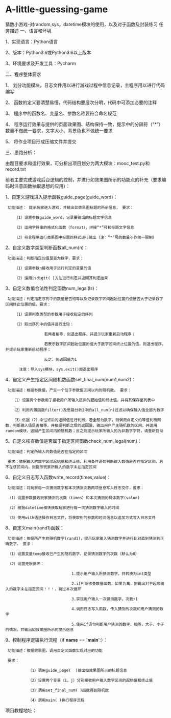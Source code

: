 # A-little-guessing-game
猜数小游戏-对random,sys，datetime模块的使用，以及对于函数及封装练习
任务描述
一、语言和环境

1、实现语言：Python语言

2、版本：Python3.6或Python3.6以上版本

3、环境要求及开发工具：Pycharm

二、程序整体要求

1、 划分功能模块，日志文件用以进行游戏过程中信息记录，主程序用以进行代码编写

2、 函数的定义要清楚易懂，代码结构要层次分明，代码中可添加必要的注释

3、 程序中的函数名、变量名、参数名称要符合命名规范

4、 程序运行效果与提供的页面效果图、结构保持一致，提示中的分隔符（“*”）数量不做统一要求，文字大小、背景色也不做统一要求

5、 将作业项目形成压缩文件并提交

三、思路分析：

由题目要求和运行效果，可分析出项目划分为两大模块：mooc_test.py和record.txt

前者主要完成游戏后台逻辑的控制，并进行如效果图所示的功能点的补充（要求编码时注意函数抽取思想的应用）：

1、自定义游戏进入提示函数guide_page(guide_word)：

     功能描述： 提示玩家进入游戏，并输出如效果图标题的所示信息， 要求：

        （1）设置参数guide_word，记录要输出的标题文字信息

        （2）运用字符串的格式化函数（format），拼接“*”号和标题文字信息

        （3）符合程序运行效果图中标题的样式进行输出（注：“*”号的数量不作统一限制）

2、自定义数字类型判断函数all_num(n)：

     功能描述：判断指定的值是否为数字，要求：

        （1）设置参数n接收用于进行判定的变量的值

        （2）运用isdigit( )方法进行判定并返回其判定结果 

3、自定义数值合法性判定函数num_legal(ls)：

     功能描述：判定指定序列中的数值是否相等以及记录数字区间起始位置的值是否大于记录数字区间终止位置的值，要求：

        （1）设置列表类型的参数用于接收指定的序列

        （2）取出序列中的值并进行比较：

                     若两者相等，则退出程序，并提示玩家重新启动程序；

                     若表示数字区间起始位置的值大于数字区间终止位置的值，则退出程序，并提示玩家重新启动程序；

                     反之，则返回值为1

          注意：导入sys模块，sys.exit()即退出程序

4、自定义产生指定区间随机数函数set_final_num(num1,num2)：

     功能描述：根据参数值，产生一个位于参数值区间以内的随机数， 要求：

       （1）设置两个参数用于接收用户所输入区间的起始值和终止值，并将其保存至列表中

       （2）利用内置函数filter()及思路分析2中的all_num(n)过滤以确保输入值全部为数字

       （3）依据（2）中过滤后的返回值进行判断，若全部为数字，则调用自定义的等值判断函数，判断输入值是否相等，并根据判断之后的返回值，输出用户产生随机数的区间，并运用random模块，返回产生区间内的随机数；反之则提示玩家所输入的为非数字字符，请重新启动

5、自定义核查数值是否属于指定区间函数check_num_legal(num)：

     功能描述：判定所输入的数值是否在指定的区间

     要求：依据输入的数字区间起始值和终止值，利用条件语句判断输入数值是否在指定区间，若不在该区间内，则提示玩家所输入的数字未在指定区间

6、自定义日志写入函数write_record(times,value)：

     功能描述：将玩家每一次猜测数字和本次猜测次数两项信息写入日志文件，要求：

     （1）设置参数接收玩家猜测的次数（times）和本次猜测的具体数字(value)

     （2）根据datetime模块获取玩家进行每一次猜测数字输入的时间

     （3）使用with语法操作日志文件，将获取到的参数和时间信息以追加方式写入日志文件

8、自定义main(rand1)函数：

     功能描述：依据所产生的随机数字(rand1)，提示玩家输入猜测数字并进行比对直到猜测到正确数字， 要求：

     （1）设置变量temp接收已产生的随机数字，记录猜测数字的次数（默认为0） 

     （2）设置无限循环：                             

                                 1.提示用户输入所猜测数字，并转换为int类型 

                                 2.if判断核查数值函数，如果为真，则输出对不起您输入的数字未在指定区间！！！，跳过本次循环

                                 3.实现用户输入一次猜测数字，次数+1

                                 4.调用日志写入函数，传入猜测的次数和用户猜测的数字

                                 5.使用if语句判断用户猜测的数字，相等，大于，小于的情况，并输出如效果图所示的提示信息

9、控制程序逻辑执行流程（if __name__ == '__main__':）：

     功能描述：依据效果图，调用自定义函数实现对应的功能

     要求：

              （1）调用guide_page(  )输出如效果图所示的标题信息

              （2）设置两个变量（i，j）分别接收用户输入数字区间的起始值和终止值

              （3）调用set_final_num( )函数得到随机数

              （4）调用main( )执行程序流程

项目教程地址：


